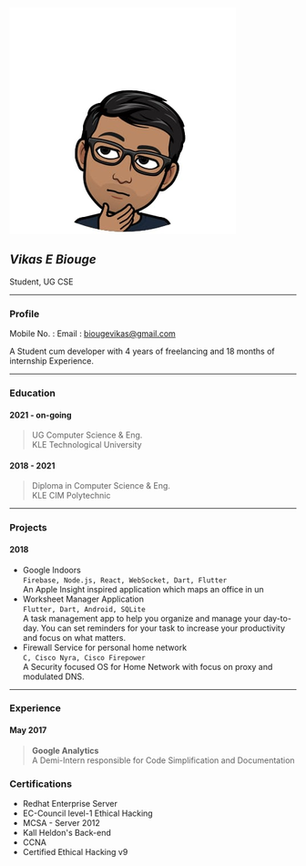 ![Profile Pages](./profile.jpeg)
## ***Vikas E Biouge***
Student, UG CSE  

---

### **Profile**
Mobile No. : 
Email : biougevikas@gmail.com

A Student cum developer with 4 years of freelancing and 18 months of internship Experience.

---

### **Education**
#### 2021 - on-going
> UG Computer Science & Eng.  
> KLE Technological University  

#### 2018 - 2021
> Diploma in Computer Science & Eng.  
> KLE CIM Polytechnic

---

### **Projects**
#### 2018
* Google Indoors  
	```Firebase, Node.js, React, WebSocket, Dart, Flutter```   
	An Apple Insight inspired application which maps an office in un
* Worksheet Manager Application  
	```Flutter, Dart, Android, SQLite```   
	A task management app to help you organize and manage your day-to-day. You can set reminders for your task to increase your productivity and focus on what matters.
* Firewall Service for personal home network  
	```C, Cisco Nyra, Cisco Firepower```  
	A Security focused OS for Home Network with focus on proxy and modulated DNS.

---

### **Experience**
#### May 2017
>  **Google Analytics**   
> A Demi-Intern responsible for Code Simplification and Documentation

### **Certifications**
* Redhat Enterprise Server
* EC-Council level-1 Ethical Hacking
* MCSA - Server 2012
* Kall Heldon's Back-end
* CCNA
* Certified Ethical Hacking v9
